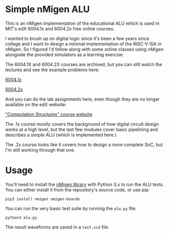 # Simple nMigen ALU

This is an nMigen implementation of the educational ALU which is used in MIT's edX 6004.1x and 6004.2x free online courses.

I wanted to brush up on digital logic since it's been a few years since college and I want to design a minimal implementation of the RISC-V ISA in nMigen. So I figured I'd follow along with some online classes using nMigen alongside the provided simulators as a learning exercise.

The 6004.1X and 6004.2X courses are archived, but you can still watch the lectures and see the example problems here:

[6004.1x](https://courses.edx.org/courses/course-v1:MITx+6.004.1x_3+3T2016/course/)

[6004.2x](https://courses.edx.org/courses/course-v1:MITx+6.004.2x_2+3T2016/course/)


And you can do the lab assignments here, even though they are no longer available on the edX website:

["Computation Structures" course website](https://computationstructures.org/)

The .1x course mostly covers the background of how digital circuit design works at a high level, but the last few modules cover basic pipelining and describes a simple ALU (which is implemented here.)

The .2x course looks like it covers how to design a more complete SoC, but I'm still working through that one.

# Usage

You'll need to install the [nMigen library](https://github.com/m-labs/nmigen/) with Python 3.x to run the ALU tests. You can either install it from the repository's source code, or use pip:

    pip3 install nmigen nmigen-boards

You can run the very basic test suite by running the `alu.py` file:

    python3 alu.py

The result waveforms are saved in a `test.vcd` file.
